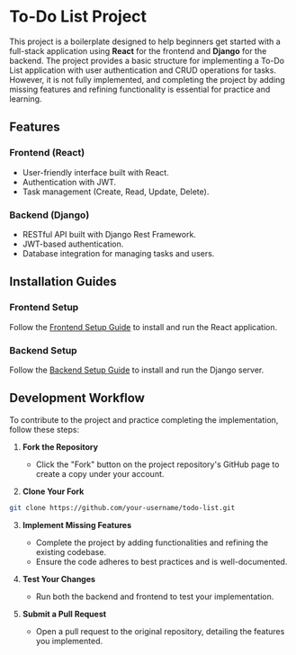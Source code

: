 # To-Do List Project

This project is a boilerplate designed to help beginners get started with a full-stack application using **React** for the frontend and **Django** for the backend. The project provides a basic structure for implementing a To-Do List application with user authentication and CRUD operations for tasks. However, it is not fully implemented, and completing the project by adding missing features and refining functionality is essential for practice and learning.


## Features

### Frontend (React)

- User-friendly interface built with React.
- Authentication with JWT.
- Task management (Create, Read, Update, Delete).

### Backend (Django)

- RESTful API built with Django Rest Framework.
- JWT-based authentication.
- Database integration for managing tasks and users.


## Installation Guides

### Frontend Setup

Follow the [Frontend Setup Guide](./ui/README.md) to install and run the React application.

### Backend Setup

Follow the [Backend Setup Guide](./api/README.md) to install and run the Django server.

## Development Workflow

To contribute to the project and practice completing the implementation, follow these steps:

1. **Fork the Repository**
   - Click the "Fork" button on the project repository's GitHub page to create a copy under your account.

2. **Clone Your Fork**
```bash
git clone https://github.com/your-username/todo-list.git
```

3. **Implement Missing Features**
   - Complete the project by adding functionalities and refining the existing codebase.
   - Ensure the code adheres to best practices and is well-documented.

4. **Test Your Changes**
   - Run both the backend and frontend to test your implementation.

5. **Submit a Pull Request**
   - Open a pull request to the original repository, detailing the features you implemented.
